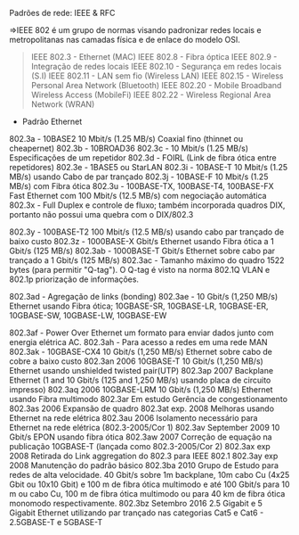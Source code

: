 Padrões de rede: IEEE & RFC

=>IEEE 802 é um grupo de normas visando padronizar redes locais e metropolitanas nas camadas física e de enlace do modelo OSI.

> IEEE 802.3 - Ethernet (MAC)
> IEEE 802.8 - Fibra óptica
> IEEE 802.9 - Integração de redes locais
> IEEE 802.10 - Segurança em redes locais (S.I)
> IEEE 802.11 - LAN sem fio (Wireless LAN)
> IEEE 802.15 - Wireless Personal Area Network (Bluetooth)
> IEEE 802.20 - Mobile Broadband Wireless Access (MobileFi)
> IEEE 802.22 - Wireless Regional Area Network (WRAN)

* Padrão Ethernet

802.3a	-	10BASE2 10 Mbit/s (1.25 MB/s) Coaxial fino (thinnet ou cheapernet)
802.3b	-	10BROAD36
802.3c	-	10 Mbit/s (1.25 MB/s) Especificações de um repetidor
802.3d	-	FOIRL (Link de fibra ótica entre repetidores)
802.3e	-	1BASE5 ou StarLAN
802.3i	-	10BASE-T 10 Mbit/s (1.25 MB/s) usando Cabo de par trançado
802.3j	-	10BASE-F 10 Mbit/s (1.25 MB/s) com Fibra ótica
802.3u	-	100BASE-TX, 100BASE-T4, 100BASE-FX Fast Ethernet com 100 Mbit/s (12.5 MB/s) com negociação automática
802.3x	-	Full Duplex e controle de fluxo; também incorporada quadros DIX, portanto não possui uma quebra com o 							DIX/802.3

802.3y	-	100BASE-T2 100 Mbit/s (12.5 MB/s) usando cabo par trançado de baixo custo
802.3z	-	1000BASE-X Gbit/s Ethernet usando Fibra ótica a 1 Gbit/s (125 MB/s)
802.3ab	-	1000BASE-T Gbit/s Ethernet sobre cabo par trançado a 1 Gbit/s (125 MB/s)
802.3ac	-	Tamanho máximo do quadro 1522 bytes (para permitir "Q-tag"). O Q-tag é visto na norma 802.1Q VLAN e 802.1p priorização de informações.

802.3ad	-	Agregação de links (bonding)
802.3ae	-	10 Gbit/s (1,250 MB/s) Ethernet usando Fibra ótica; 10GBASE-SR, 10GBASE-LR, 10GBASE-ER, 10GBASE-SW, 10GBASE-LW, 10GBASE-EW

802.3af	-	Power Over Ethernet um formato para enviar dados junto com energia elétrica AC.
802.3ah	-	Para acesso a redes em uma rede MAN
802.3ak	-	10GBASE-CX4 10 Gbit/s (1,250 MB/s) Ethernet sobre cabo de cobre a baixo custo
802.3an	2006	10GBASE-T 10 Gbit/s (1,250 MB/s) Ethernet usando unshielded twisted pair(UTP)
802.3ap	2007	Backplane Ethernet (1 and 10 Gbit/s (125 and 1,250 MB/s) usando placa de circuito impresso)
802.3aq	2006	10GBASE-LRM 10 Gbit/s (1,250 MB/s) Ethernet usando Fibra multimodo
802.3ar	Em estudo	Gerência de congestionamento
802.3as	2006	Expansão de quadro
802.3at	exp. 2008	Melhoras usando Ethernet na rede elétrica
802.3au	2006	Isolamento necessário para Ethernet na rede elétrica (802.3-2005/Cor 1)
802.3av	September 2009	10 Gbit/s EPON usando fibra ótica
802.3aw	2007	Correção de equação na publicação 10GBASE-T (lançada como 802.3-2005/Cor 2)
802.3ax	exp 2008	Retirada do Link aggregation do 802.3 para IEEE 802.1
802.3ay	exp 2008	Manutenção do padrão básico
802.3ba	2010	Grupo de Estudo para redes de alta velocidade. 40 Gbit/s sobre 1m backplane, 10m cabo Cu (4x25 Gbit ou 10x10 Gbit) e 100 m de fibra ótica multimodo e até 100 Gbit/s para 10 m ou cabo Cu, 100 m de fibra ótica multimodo ou para 40 km de fibra ótica monomodo respectivamente.
802.3bz	Setembro 2016	2.5 Gigabit e 5 Gigabit Ethernet utilizando par trançado nas categorias Cat5 e Cat6 - 2.5GBASE-T e 5GBASE-T